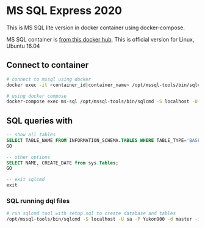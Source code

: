 # MS SQL Express 2020

This is MS SQL lite version in docker container using docker-compose.

MS SQL container is [from this docker hub](https://hub.docker.com/_/microsoft-mssql-server). This is official version for Linux, Ubuntu 16.04

## Connect to container

```bash
# connect to mssql using docker
docker exec -it <container_id|container_name> /opt/mssql-tools/bin/sqlcmd -S localhost -U sa -P <your_password>

# using docker compose
docker-compose exec ms-sql /opt/mssql-tools/bin/sqlcmd -S localhost -U sa -P Sa_Pa55word
```

## SQL queries with

```sql
-- show all tables
SELECT TABLE_NAME FROM INFORMATION_SCHEMA.TABLES WHERE TABLE_TYPE='BASE TABLE';
GO

-- other options
SELECT NAME, CREATE_DATE from sys.Tables;
GO

-- exit sqlcmd
exit
```

### SQL running dql files

```bash
# run sqlcmd tool with setup.sql to create database and tables
/opt/mssql-tools/bin/sqlcmd -S localhost -U sa -P Yukon900 -d master -i setup.sql

```

